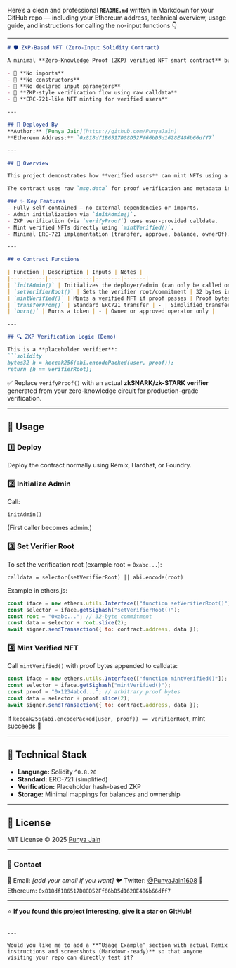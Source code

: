 Here’s a clean and professional **`README.md`** written in Markdown for your GitHub repo — including your Ethereum address, technical overview, usage guide, and instructions for calling the no-input functions 👇

---

````markdown
# 🛡️ ZKP-Based NFT (Zero-Input Solidity Contract)

A minimal **Zero-Knowledge Proof (ZKP) verified NFT smart contract** built entirely in **Solidity**, featuring:

- 🚫 **No imports**
- 🚫 **No constructors**
- 🚫 **No declared input parameters**
- 🧠 **ZKP-style verification flow using raw calldata**
- 🎨 **ERC-721-like NFT minting for verified users**

---

## 🔗 Deployed By
**Author:** [Punya Jain](https://github.com/PunyaJain)  
**Ethereum Address:** `0x818df1B6517D88D52Ff66bD5d1628E486b66dff7`

---

## 📘 Overview

This project demonstrates how **verified users** can mint NFTs using a **Zero-Knowledge Proof mechanism** — without needing to import external libraries or define input parameters.

The contract uses raw `msg.data` for proof verification and metadata initialization, achieving a pure and minimalist Solidity design.

### ✨ Key Features
- Fully self-contained — no external dependencies or imports.  
- Admin initialization via `initAdmin()`.  
- ZKP verification (via `verifyProof`) uses user-provided calldata.  
- Mint verified NFTs directly using `mintVerified()`.  
- Minimal ERC-721 implementation (transfer, approve, balance, ownerOf).

---

## ⚙️ Contract Functions

| Function | Description | Inputs | Notes |
|-----------|--------------|--------|-------|
| `initAdmin()` | Initializes the deployer/admin (can only be called once) | None | Sets `owner = msg.sender` |
| `setVerifierRoot()` | Sets the verifier root/commitment | 32 bytes in calldata | No input parameters declared; calldata is read directly |
| `mintVerified()` | Mints a verified NFT if proof passes | Proof bytes in calldata | Verifies proof using `keccak256(user, proof)` vs stored root |
| `transferFrom()` | Standard ERC721 transfer | - | Simplified transfer function |
| `burn()` | Burns a token | - | Owner or approved operator only |

---

## 🔍 ZKP Verification Logic (Demo)

This is a **placeholder verifier**:
```solidity
bytes32 h = keccak256(abi.encodePacked(user, proof));
return (h == verifierRoot);
````

✅ Replace `verifyProof()` with an actual **zkSNARK/zk-STARK verifier** generated from your zero-knowledge circuit for production-grade verification.

---

## 🚀 Usage

### 1️⃣ Deploy

Deploy the contract normally using Remix, Hardhat, or Foundry.

### 2️⃣ Initialize Admin

Call:

```
initAdmin()
```

(First caller becomes admin.)

### 3️⃣ Set Verifier Root

To set the verification root (example root = `0xabc...`):

```
calldata = selector(setVerifierRoot) || abi.encode(root)
```

Example in ethers.js:

```js
const iface = new ethers.utils.Interface(["function setVerifierRoot()"]);
const selector = iface.getSighash("setVerifierRoot()");
const root = "0xabc..."; // 32-byte commitment
const data = selector + root.slice(2);
await signer.sendTransaction({ to: contract.address, data });
```

### 4️⃣ Mint Verified NFT

Call `mintVerified()` with proof bytes appended to calldata:

```js
const iface = new ethers.utils.Interface(["function mintVerified()"]);
const selector = iface.getSighash("mintVerified()");
const proof = "0x1234abcd..."; // arbitrary proof bytes
const data = selector + proof.slice(2);
await signer.sendTransaction({ to: contract.address, data });
```

If `keccak256(abi.encodePacked(user, proof)) == verifierRoot`, mint succeeds 🎉

---

## 🧩 Technical Stack

* **Language:** Solidity `^0.8.20`
* **Standard:** ERC-721 (simplified)
* **Verification:** Placeholder hash-based ZKP
* **Storage:** Minimal mappings for balances and ownership

---

## 📜 License

MIT License © 2025 [Punya Jain](https://github.com/PunyaJain)

---

### 💬 Contact

📧 Email: *[add your email if you want]*
🐦 Twitter: [@PunyaJain1608](https://x.com/PunyaJain1608)
🔗 Ethereum: `0x818df1B6517D88D52Ff66bD5d1628E486b66dff7`

---

⭐ **If you found this project interesting, give it a star on GitHub!**

```

---

Would you like me to add a **“Usage Example” section with actual Remix instructions and screenshots (Markdown-ready)** so that anyone visiting your repo can directly test it?
```
